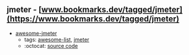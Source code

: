 jmeter - [www.bookmarks.dev/tagged/jmeter](https://www.bookmarks.dev/tagged/jmeter)
---
* [awesome-jmeter](https://github.com/aliesbelik/awesome-jmeter#readme)
    * tags: [awesome-list](../tagged/awesome-list.md), [jmeter](../tagged/jmeter.md)
    * :octocat: [source code](https://github.com/aliesbelik/awesome-jmeter#readme)
